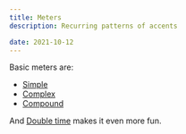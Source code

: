 ```yaml
---
title: Meters
description: Recurring patterns of accents

date: 2021-10-12
---
```


Basic meters are:

- [Simple](./simple/index.md)
- [Complex](./complex/index.md)
- [Compound](./compound/index.md)

And [Double time](./time/index.md) makes it even more fun.